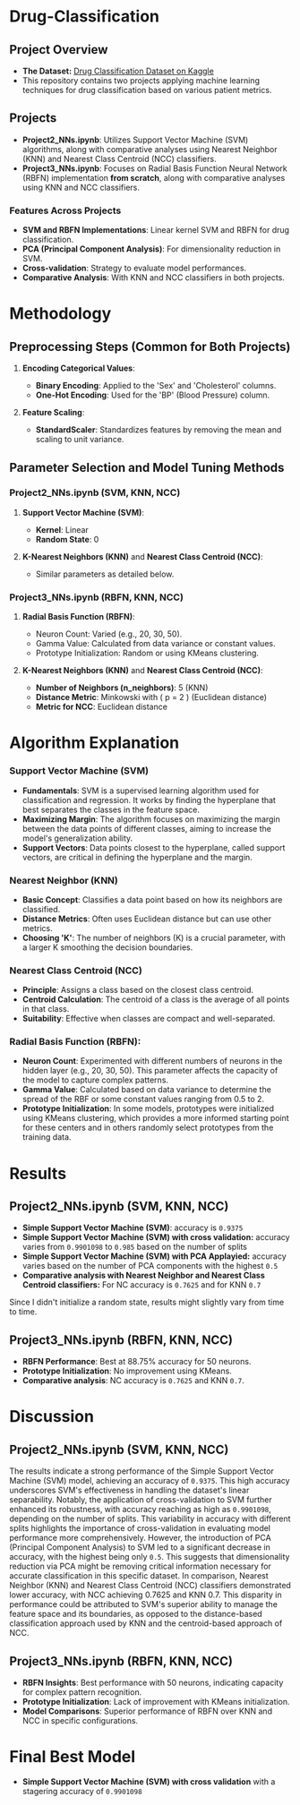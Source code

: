 # Drug-Classification

## Project Overview

- **The Dataset:** [Drug Classification Dataset on Kaggle](https://www.kaggle.com/datasets/prathamtripathi/drug-classification/data)
- This repository contains two projects applying machine learning techniques for drug classification based on various patient metrics. 

## Projects

- **Project2_NNs.ipynb**: Utilizes Support Vector Machine (SVM) algorithms, along with comparative analyses using Nearest Neighbor (KNN) and Nearest Class Centroid (NCC) classifiers.
- **Project3_NNs.ipynb**: Focuses on Radial Basis Function Neural Network (RBFN) implementation **from scratch**, along with comparative analyses using KNN and NCC classifiers.

### Features Across Projects

- **SVM and RBFN Implementations**: Linear kernel SVM and RBFN for drug classification.
- **PCA (Principal Component Analysis)**: For dimensionality reduction in SVM.
- **Cross-validation**: Strategy to evaluate model performances.
- **Comparative Analysis**: With KNN and NCC classifiers in both projects.

# Methodology

## Preprocessing Steps (Common for Both Projects)

1. **Encoding Categorical Values**:
   - **Binary Encoding**: Applied to the 'Sex' and 'Cholesterol' columns.
   - **One-Hot Encoding**: Used for the 'BP' (Blood Pressure) column.

2. **Feature Scaling**:
   - **StandardScaler**: Standardizes features by removing the mean and scaling to unit variance.

## Parameter Selection and Model Tuning Methods

### Project2_NNs.ipynb (SVM, KNN, NCC)

1. **Support Vector Machine (SVM)**:
   - **Kernel**: Linear
   - **Random State**: 0

2. **K-Nearest Neighbors (KNN)** and **Nearest Class Centroid (NCC)**:
   - Similar parameters as detailed below.

### Project3_NNs.ipynb (RBFN, KNN, NCC)

1. **Radial Basis Function (RBFN)**:
   - Neuron Count: Varied (e.g., 20, 30, 50).
   - Gamma Value: Calculated from data variance or constant values.
   - Prototype Initialization: Random or using KMeans clustering.

2. **K-Nearest Neighbors (KNN)** and **Nearest Class Centroid (NCC)**:
   - **Number of Neighbors (n_neighbors)**: 5 (KNN)
   - **Distance Metric**: Minkowski with \( p = 2 \) (Euclidean distance)
   - **Metric for NCC**: Euclidean distance

# Algorithm Explanation

### Support Vector Machine (SVM)

- **Fundamentals**: SVM is a supervised learning algorithm used for classification and regression. It works by finding the hyperplane that best separates the classes in the feature space.
- **Maximizing Margin**: The algorithm focuses on maximizing the margin between the data points of different classes, aiming to increase the model's generalization ability.
- **Support Vectors**: Data points closest to the hyperplane, called support vectors, are critical in defining the hyperplane and the margin.

### Nearest Neighbor (KNN)

- **Basic Concept**: Classifies a data point based on how its neighbors are classified. 
- **Distance Metrics**: Often uses Euclidean distance but can use other metrics.
- **Choosing 'K'**: The number of neighbors (K) is a crucial parameter, with a larger K smoothing the decision boundaries.

### Nearest Class Centroid (NCC)

- **Principle**: Assigns a class based on the closest class centroid.
- **Centroid Calculation**: The centroid of a class is the average of all points in that class.
- **Suitability**: Effective when classes are compact and well-separated.

### Radial Basis Function (RBFN):
   - **Neuron Count**: Experimented with different numbers of neurons in the hidden layer (e.g., 20, 30, 50). This parameter affects the capacity of the model to capture complex patterns.
   - **Gamma Value**: Calculated based on data variance to determine the spread of the RBF or some constant values ranging from 0.5 to 2.
   - **Prototype Initialization**: In some models, prototypes were initialized using KMeans clustering, which provides a more informed starting point for these centers and in others randomly select prototypes from the training data.

# Results

## Project2_NNs.ipynb (SVM, KNN, NCC)
- **Simple Support Vector Machine (SVM)**: accuracy is `0.9375`
- **Simple Support Vector Machine (SVM) with cross validation:** accuracy varies from `0.9901098` to `0.985` based on the number of splits
- **Simple Support Vector Machine (SVM) with PCA Applayied:** accuracy varies based on the number of PCA  components with the highest `0.5`
- **Comparative analysis with Nearest Neighbor and Nearest Class Centroid classifiers:** For NC accuracy is `0.7625` and for KNN `0.7`
 
Since I didn't initialize a random state, results might slightly vary from time to time.

## Project3_NNs.ipynb (RBFN, KNN, NCC)

- **RBFN Performance**: Best at 88.75% accuracy for 50 neurons.
- **Prototype Initialization**: No improvement using KMeans.
- **Comparative analysis**: NC accuracy is `0.7625` and KNN `0.7`.

# Discussion

## Project2_NNs.ipynb (SVM, KNN, NCC)

The results indicate a strong performance of the Simple Support Vector Machine (SVM) model, achieving an accuracy of `0.9375`. This high accuracy underscores SVM's effectiveness in handling the dataset's linear separability. Notably, the application of cross-validation to SVM further enhanced its robustness, with accuracy reaching as high as `0.9901098`, depending on the number of splits. This variability in accuracy with different splits highlights the importance of cross-validation in evaluating model performance more comprehensively. However, the introduction of PCA (Principal Component Analysis) to SVM led to a significant decrease in accuracy, with the highest being only `0.5`. This suggests that dimensionality reduction via PCA might be removing critical information necessary for accurate classification in this specific dataset. In comparison, Nearest Neighbor (KNN) and Nearest Class Centroid (NCC) classifiers demonstrated lower accuracy, with NCC achieving 0.7625 and KNN 0.7. This disparity in performance could be attributed to SVM's superior ability to manage the feature space and its boundaries, as opposed to the distance-based classification approach used by KNN and the centroid-based approach of NCC. 

## Project3_NNs.ipynb (RBFN, KNN, NCC)
- **RBFN Insights**: Best performance with 50 neurons, indicating capacity for complex pattern recognition.
- **Prototype Initialization**: Lack of improvement with KMeans initialization.
- **Model Comparisons**: Superior performance of RBFN over KNN and NCC in specific configurations.

# Final Best Model

- **Simple Support Vector Machine (SVM) with cross validation** with a stagering accuracy of `0.9901098`
